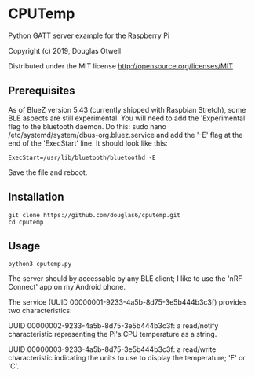 CPUTemp
========== 
Python GATT server example for the Raspberry Pi
 
Copyright (c) 2019, Douglas Otwell

Distributed under the MIT license http://opensource.org/licenses/MIT 

Prerequisites
-------------
As of BlueZ version 5.43 (currently shipped with Raspbian Stretch),
some BLE aspects are still experimental. You will need to add the
'Experimental' flag to the bluetooth daemon. Do this:
    sudo nano /etc/systemd/system/dbus-org.bluez.service
and add the '-E' flag at the end of the 'ExecStart' line. It should
look like this:

    ExecStart=/usr/lib/bluetooth/bluetoothd -E

Save the file and reboot.

Installation 
------------
    git clone https://github.com/douglas6/cputemp.git
    cd cputemp

Usage 
----- 
    python3 cputemp.py

The server should by accessable by any BLE client; I like to use
the 'nRF Connect' app on my Android phone.

The service (UUID 00000001-9233-4a5b-8d75-3e5b444b3c3f) provides 
two characteristics:

UUID 00000002-9233-4a5b-8d75-3e5b444b3c3f: a read/notify
characteristic representing the Pi's CPU temperature as a string.

UUID 00000003-9233-4a5b-8d75-3e5b444b3c3f: a read/write
characteristic indicating the units to use to display the
temperature; 'F' or 'C'.
